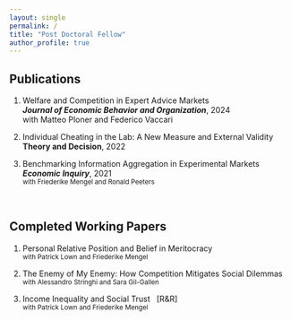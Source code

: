 ```yaml
---
layout: single
permalink: /
title: "Post Doctoral Fellow"
author_profile: true
---
```


## Publications
1. Welfare and Competition in Expert Advice Markets<br>
    <span style="font-size:14px;">***Journal of Economic Behavior and Organization***, 2024</span><br>
    <span style="font-size:14px;">with Matteo Ploner and Federico Vaccari</span>

2. Individual Cheating in the Lab: A New Measure and External Validity<br>
    **Theory and Decision**, 2022

3. Benchmarking Information Aggregation in Experimental Markets<br>
    ***Economic Inquiry***, 2021<br>
    <sub>with Friederike Mengel and Ronald Peeters</sub>
<br>

## Completed Working Papers
1. Personal Relative Position and Belief in Meritocracy<br>
    <sub>with Patrick Lown and Friederike Mengel</sub>

2. The Enemy of My Enemy: How Competition Mitigates Social Dilemmas<br>
    <sub>with Alessandro Stringhi and Sara Gil-Gallen</sub>

3. Income Inequality and Social Trust &nbsp; [R&R]<br>
    <sub>with Patrick Lown and Friederike Mengel</sub> 

